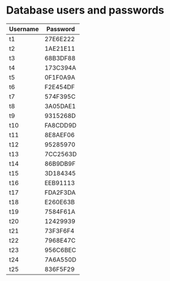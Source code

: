 # Database users and passwords

| Username | Password |
| -------- | -------- |
| t1       | 27E6E222 |
| t2       | 1AE21E11 |
| t3       | 68B3DF88 |
| t4       | 173C394A |
| t5       | 0F1F0A9A |
| t6       | F2E454DF |
| t7       | 574F395C |
| t8       | 3A05DAE1 |
| t9       | 9315268D |
| t10      | FA8CDD9D |
| t11      | 8E8AEF06 |
| t12      | 95285970 |
| t13      | 7CC2563D |
| t14      | 86B9DB9F |
| t15      | 3D184345 |
| t16      | EEB91113 |
| t17      | FDA2F3DA |
| t18      | E260E63B |
| t19      | 7584F61A |
| t20      | 12429939 |
| t21      | 73F3F6F4 |
| t22      | 7968E47C |
| t23      | 956C6BEC |
| t24      | 7A6A550D |
| t25      | 836F5F29 |